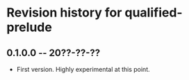 # Revision history for qualified-prelude

## 0.1.0.0  -- 20??-??-??

  * First version. Highly experimental at this point.
